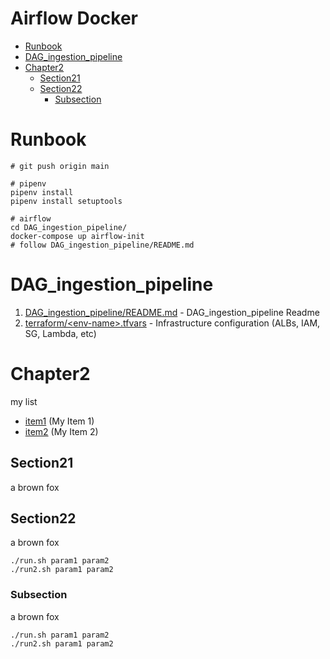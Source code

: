 # Airflow Docker <!-- omit in toc -->

- [Runbook](#runbook)
- [DAG_ingestion_pipeline](#dag_ingestion_pipeline)
- [Chapter2](#chapter2)
  - [Section21](#section21)
  - [Section22](#section22)
    - [Subsection](#subsection)

# Runbook

```
# git push origin main

# pipenv
pipenv install
pipenv install setuptools

# airflow
cd DAG_ingestion_pipeline/
docker-compose up airflow-init
# follow DAG_ingestion_pipeline/README.md
```

# DAG_ingestion_pipeline

1. [DAG_ingestion_pipeline/README.md](/DAG_ingestion_pipeline) - DAG_ingestion_pipeline Readme
2. [terraform/\<env-name\>.tfvars](/terraform) - Infrastructure configuration (ALBs, IAM, SG, Lambda, etc)

# Chapter2

my list

* [item1](#item1) (My Item 1)
* [item2](#item2) (My Item 2)

## Section21

a brown fox

## Section22

a brown fox

```
./run.sh param1 param2
./run2.sh param1 param2
```

### Subsection

a brown fox

```
./run.sh param1 param2
./run2.sh param1 param2
```